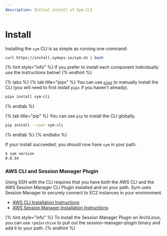```yaml
---
description: Initial install of Sym CLI
---
```


# Install

Installing the `sym` CLI is as simple as running one command:

```bash
curl https://install.symops.io/sym.sh | bash
```

{% hint style="info" %}
If you prefer to install each component individually use the instructions below!
{% endhint %}

{% tabs %}
{% tab title="pipx" %}
You can use [`pipx`](https://pipxproject.github.io/pipx/#install-pipx) to manually install the CLI \(you will need to first install `pipx` if you haven't already\).

```bash
pipx install sym-cli
```
{% endtab %}

{% tab title="pip" %}
You can use `pip` to install the CLI globally.

```bash
pip install --user sym-cli
```
{% endtab %}
{% endtabs %}

If your install succeeded, you should now have `sym` in your path.

```bash
$ sym version
0.0.54
```

### AWS CLI and Session Manager Plugin

Using SSH with the CLI requires that you have both the AWS CLI and the AWS Session Manager CLI Plugin installed and on your path. Sym uses Session Manager to securely connect to EC2 instances in your environment.

* [AWS CLI Installation Instructions](https://docs.aws.amazon.com/cli/latest/userguide/install-cliv2.html)
* [AWS Session Manager Installation Instructions](https://docs.aws.amazon.com/systems-manager/latest/userguide/session-manager-working-with-install-plugin.html)

{% hint style="info" %}
To install the Session Manager Plugin on ArchLinux, you can use `rpm2archive` to pull out the session-manager-plugin binary and add it to your path. 
{% endhint %}




